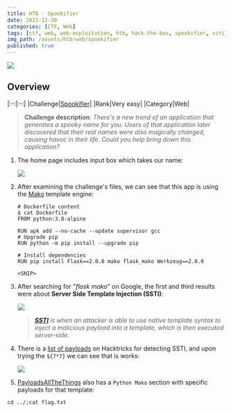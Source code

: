 ```yaml
---
title: HTB - Spookifier
date: 2023-12-30
categories: [CTF, Web]
tags: [ctf, web, web-exploitation, htb, hack-the-box, spookifier, ssti]
img_path: /assets/htb/web/spookifier
published: true
---
```


![](room_banner.png)

## Overview

|:-:|:-:|
|Challenge|[Spookifier](https://app.hackthebox.com/challenges/spookifier)|
|Rank|Very easy|
|Category|Web|

> **Challenge description**: _There's a new trend of an application that generates a spooky name for you. Users of that application later discovered that their real names were also magically changed, causing havoc in their life. Could you help bring down this application?_

1. The home page includes input box which takes our name:

    ![](home.png)

2. After examining the challenge's files, we can see that this app is using the [Mako](https://www.fullstackpython.com/mako.html) template engine:

    ```shell
    # Dockerfile content
    $ cat Dockerfile
    FROM python:3.8-alpine

    RUN apk add --no-cache --update supervisor gcc
    # Upgrade pip
    RUN python -m pip install --upgrade pip

    # Install dependencies
    RUN pip install Flask==2.0.0 mako flask_mako Werkzeug==2.0.0

    <SNIP>
    ```

3. After searching for "*flask mako*" on Google, the first and third results were about **Server Side Template Injection (SSTI)**:

    ![](mako_ssti.png)

    > _**[SSTI](https://portswigger.net/web-security/server-side-template-injection)** is when an attacker is able to use native template syntax to inject a malicious payload into a template, which is then executed server-side._

4. There is a [list of payloads](https://book.hacktricks.xyz/pentesting-web/ssti-server-side-template-injection) on Hacktricks for detecting SSTI, and upon trying the `${7*7}` we can see that is works:

    ![](ssti_detection.png)

5. [PayloadsAllTheThings](https://github.com/swisskyrepo/PayloadsAllTheThings/blob/master/Server%20Side%20Template%20Injection/README.md#mako) also has a `Python Mako` section with specific payloads for that template:

```shell
cd ../;cat flag.txt
```